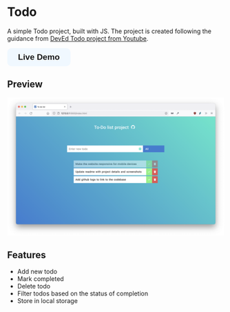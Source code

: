 # Todo

A simple Todo project, built with JS. The project is created following the guidance from [DevEd Todo project from Youtube](https://www.youtube.com/watch?v=Ttf3CEsEwMQ).

<button style="background-color: aliceblue; border-radius: 10px; padding: 10px 25px; font-size: 1.2rem; font-weight: bold; cursor: pointer; border: 0;"><a style="text-decoration: none" href="https://avinash-lvs.github.io/Todo/">Live Demo</a></button>

## Preview

![preivew image](img/preview.png)

## Features

-   Add new todo
-   Mark completed
-   Delete todo
-   Filter todos based on the status of completion
-   Store in local storage
